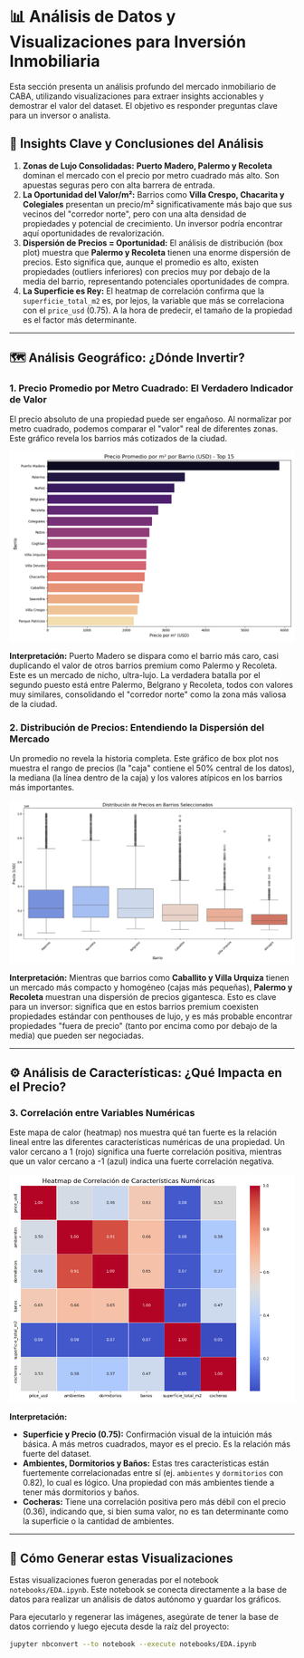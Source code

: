 # 📊 **Análisis de Datos y Visualizaciones para Inversión Inmobiliaria**

Esta sección presenta un análisis profundo del mercado inmobiliario de CABA, utilizando visualizaciones para extraer insights accionables y demostrar el valor del dataset. El objetivo es responder preguntas clave para un inversor o analista.

## 🧠 **Insights Clave y Conclusiones del Análisis**

1.  **Zonas de Lujo Consolidadas:** **Puerto Madero, Palermo y Recoleta** dominan el mercado con el precio por metro cuadrado más alto. Son apuestas seguras pero con alta barrera de entrada.
2.  **La Oportunidad del Valor/m²:** Barrios como **Villa Crespo, Chacarita y Colegiales** presentan un precio/m² significativamente más bajo que sus vecinos del "corredor norte", pero con una alta densidad de propiedades y potencial de crecimiento. Un inversor podría encontrar aquí oportunidades de revalorización.
3.  **Dispersión de Precios = Oportunidad:** El análisis de distribución (box plot) muestra que **Palermo y Recoleta** tienen una enorme dispersión de precios. Esto significa que, aunque el promedio es alto, existen propiedades (outliers inferiores) con precios muy por debajo de la media del barrio, representando potenciales oportunidades de compra.
4.  **La Superficie es Rey:** El heatmap de correlación confirma que la `superficie_total_m2` es, por lejos, la variable que más se correlaciona con el `price_usd` (0.75). A la hora de predecir, el tamaño de la propiedad es el factor más determinante.

---

## 🗺️ **Análisis Geográfico: ¿Dónde Invertir?**

### **1. Precio Promedio por Metro Cuadrado: El Verdadero Indicador de Valor**

El precio absoluto de una propiedad puede ser engañoso. Al normalizar por metro cuadrado, podemos comparar el "valor" real de diferentes zonas. Este gráfico revela los barrios más cotizados de la ciudad.

![Precio por m² por Barrio](./images/precio_m2_por_barrio.png)

**Interpretación:** Puerto Madero se dispara como el barrio más caro, casi duplicando el valor de otros barrios premium como Palermo y Recoleta. Este es un mercado de nicho, ultra-lujo. La verdadera batalla por el segundo puesto está entre Palermo, Belgrano y Recoleta, todos con valores muy similares, consolidando el "corredor norte" como la zona más valiosa de la ciudad.

### **2. Distribución de Precios: Entendiendo la Dispersión del Mercado**

Un promedio no revela la historia completa. Este gráfico de box plot nos muestra el rango de precios (la "caja" contiene el 50% central de los datos), la mediana (la línea dentro de la caja) y los valores atípicos en los barrios más importantes.

![Distribución de Precios por Barrio](./images/distribucion_precios_barrios.png)

**Interpretación:** Mientras que barrios como **Caballito y Villa Urquiza** tienen un mercado más compacto y homogéneo (cajas más pequeñas), **Palermo y Recoleta** muestran una dispersión de precios gigantesca. Esto es clave para un inversor: significa que en estos barrios premium coexisten propiedades estándar con penthouses de lujo, y es más probable encontrar propiedades "fuera de precio" (tanto por encima como por debajo de la media) que pueden ser negociadas.

---

## ⚙️ **Análisis de Características: ¿Qué Impacta en el Precio?**

### **3. Correlación entre Variables Numéricas**

Este mapa de calor (heatmap) nos muestra qué tan fuerte es la relación lineal entre las diferentes características numéricas de una propiedad. Un valor cercano a 1 (rojo) significa una fuerte correlación positiva, mientras que un valor cercano a -1 (azul) indica una fuerte correlación negativa.

![Heatmap de Correlación](./images/correlacion_heatmap.png)

**Interpretación:**
*   **Superficie y Precio (0.75):** Confirmación visual de la intuición más básica. A más metros cuadrados, mayor es el precio. Es la relación más fuerte del dataset.
*   **Ambientes, Dormitorios y Baños:** Estas tres características están fuertemente correlacionadas entre sí (ej. `ambientes` y `dormitorios` con 0.82), lo cual es lógico. Una propiedad con más ambientes tiende a tener más dormitorios y baños.
*   **Cocheras:** Tiene una correlación positiva pero más débil con el precio (0.36), indicando que, si bien suma valor, no es tan determinante como la superficie o la cantidad de ambientes.

---

## 🚀 **Cómo Generar estas Visualizaciones**

Estas visualizaciones fueron generadas por el notebook `notebooks/EDA.ipynb`. Este notebook se conecta directamente a la base de datos para realizar un análisis de datos autónomo y guardar los gráficos.

Para ejecutarlo y regenerar las imágenes, asegúrate de tener la base de datos corriendo y luego ejecuta desde la raíz del proyecto:

```bash
jupyter nbconvert --to notebook --execute notebooks/EDA.ipynb
```
